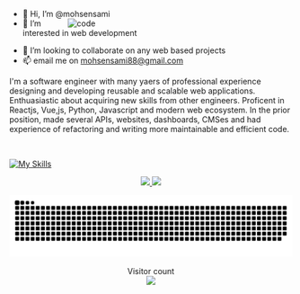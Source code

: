 -   👋 Hi, I’m @mohsensami<img align="right" alt="code" src="https://raw.githubusercontent.com/abhisheknaiidu/abhisheknaiidu/master/code.gif" width="400" />
-   👀 I’m interested in web development
<!-- -   💞️ I’m currently learning next.js. -->
-   🌱 I’m looking to collaborate on any web based projects
-   📫 email me on mohsensami88@gmail.com

<div align="center">

<p align="left">I'm a software engineer with many yaers of professional experience designing and developing reusable and scalable web applications. Enthuasiastic about acquiring new skills from other engineers. Proficent in Reactjs, Vue,js, Python, Javascript and modern web ecosystem. In the prior position, made several APIs, websites, dashboards, CMSes and had experience of refactoring and writing more maintainable and efficient code.</p>
</div>

<br>

[![My Skills](https://skillicons.dev/icons?i=html,css,javascript,ts,react,jquery,php,wordpress,python,django,fastapi,vue,nuxt,tailwind,bootstrap,docker,git,nginx,mysql,postgres,redis&theme=light)](https://skillicons.dev)

<div align="center">
  <a href="https://github.com/mohsensami">
    <img height="180em" src="https://github-readme-stats.vercel.app/api?username=mohsensami&show_icons=true&theme=dracula&include_all_commits=true&count_private=true"/>
  </a>
  <a href="https://github.com/mohsensami">
    <img height="180em" src="https://github-readme-stats.vercel.app/api/top-langs/?username=mohsensami&layout=compact&langs_count=7&theme=dracula"/>
  </a>
</div>

<div>

![Snake animation](https://raw.githubusercontent.com/mohsensami/mohsensami/main/github/images/snake.svg)

</div>

<!-- ![visitors](https://visitor-badge.glitch.me/badge?page_id=mohsensami&left_color=green&right_color=red) -->

<p align="center"> 
  Visitor count<br>
  <img src="https://profile-counter.glitch.me/mohsensami/count.svg" />
</p>
